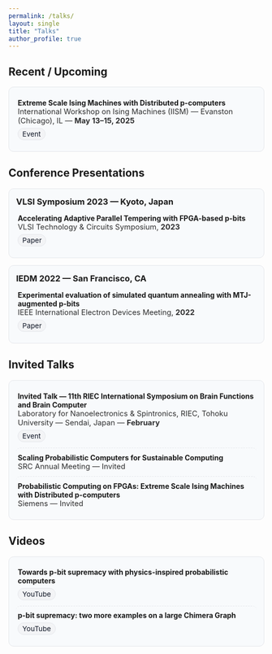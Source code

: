 ```yaml
---
permalink: /talks/
layout: single
title: "Talks"
author_profile: true
---
```


<!-- Page-scoped styles: compact, theme-aware, bullets never justified -->
<style>
.talk-grid{display:grid;grid-template-columns:repeat(2,minmax(0,1fr));gap:14px;margin:.6rem 0 1.1rem}
.talk-card{border:1px solid var(--surface-border,#e5e7eb);background:var(--surface-bg,#f8fafc);border-radius:10px;padding:14px}
.talk-card h3{margin:.05rem 0 .4rem}
.talks{list-style:none;padding:0;margin:0}
.talks li{padding:.48rem .2rem;border-radius:8px}
.talks li+li{margin-top:.2rem;border-top:1px dashed var(--surface-border,#e5e7eb);padding-top:.6rem}
.meta{font-size:.92rem;opacity:.9}
.links{display:flex;flex-wrap:wrap;gap:8px;margin-top:.35rem}
.badge{display:inline-block;font-size:.86rem;padding:3px 8px;border-radius:999px;border:1px solid var(--tag-border,#e5e7eb);background:var(--tag-bg,#f3f4f6);color:var(--tag-fg,#111827);white-space:nowrap;text-decoration:none}
@media (max-width:980px){.talk-grid{grid-template-columns:1fr}}
/* ensure list text is never justified on this page */
.talk-card, .talk-card *{text-align:left !important}
</style>

## Recent / Upcoming
<div class="talk-card">
  <ul class="talks">
    <li>
      <div><strong>Extreme Scale Ising Machines with Distributed p-computers</strong></div>
      <div class="meta">International Workshop on Ising Machines (IISM) — Evanston (Chicago), IL — <strong>May 13–15, 2025</strong></div>
      <div class="links">
        <a class="badge" href="https://example.com/iism-2025" target="_blank" rel="noopener">Event</a>
      </div>
    </li>
  </ul>
</div>

## Conference Presentations
<div class="talk-grid">
  <div class="talk-card">
    <h3>VLSI Symposium 2023 — Kyoto, Japan</h3>
    <ul class="talks">
      <li>
        <div><strong>Accelerating Adaptive Parallel Tempering with FPGA-based p-bits</strong></div>
        <div class="meta">VLSI Technology & Circuits Symposium, <strong>2023</strong></div>
        <div class="links">
          <a class="badge" href="https://ieeexplore.ieee.org/document/10185207" target="_blank" rel="noopener">Paper</a>
        </div>
      </li>
    </ul>
  </div>

  <div class="talk-card">
    <h3>IEDM 2022 — San Francisco, CA</h3>
    <ul class="talks">
      <li>
        <div><strong>Experimental evaluation of simulated quantum annealing with MTJ-augmented p-bits</strong></div>
        <div class="meta">IEEE International Electron Devices Meeting, <strong>2022</strong></div>
        <div class="links">
          <a class="badge" href="https://ieeexplore.ieee.org/document/10019530" target="_blank" rel="noopener">Paper</a>
        </div>
      </li>
    </ul>
  </div>
</div>

## Invited Talks
<div class="talk-card">
  <ul class="talks">
    <li>
      <div><strong>Invited Talk — 11th RIEC International Symposium on Brain Functions and Brain Computer</strong></div>
      <div class="meta">Laboratory for Nanoelectronics & Spintronics, RIEC, Tohoku University — Sendai, Japan — <strong>February</strong></div>
      <div class="links">
        <a class="badge" href="https://example.com/riec" target="_blank" rel="noopener">Event</a>
      </div>
    </li>
    <li>
      <div><strong>Scaling Probabilistic Computers for Sustainable Computing</strong></div>
      <div class="meta">SRC Annual Meeting — Invited</div>
    </li>
    <li>
      <div><strong>Probabilistic Computing on FPGAs: Extreme Scale Ising Machines with Distributed p-computers</strong></div>
      <div class="meta">Siemens — Invited</div>
    </li>
  </ul>
</div>

## Videos
<div class="talk-card">
  <ul class="talks">
    <li>
      <div><strong>Towards p-bit supremacy with physics-inspired probabilistic computers</strong></div>
      <div class="links">
        <a class="badge" href="https://www.youtube.com/watch?v=q28PovnQeN4" target="_blank" rel="noopener">YouTube</a>
      </div>
    </li>
    <li>
      <div><strong>p-bit supremacy: two more examples on a large Chimera Graph</strong></div>
      <div class="links">
        <a class="badge" href="https://www.youtube.com/watch?v=JHNB27FhvWc" target="_blank" rel="noopener">YouTube</a>
      </div>
    </li>
  </ul>
</div>
